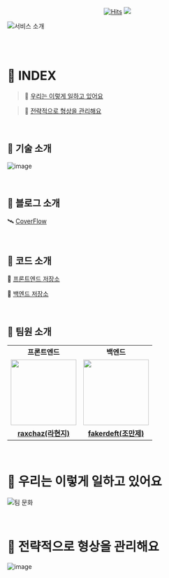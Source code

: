 <div align="center">
  
[![Hits](https://hits.seeyoufarm.com/api/count/incr/badge.svg?url=https%3A%2F%2Fgithub.com%2FCOFLLL&count_bg=%23000000&title_bg=%23FF8D1D&icon=&icon_color=%23FFFFFF&title=views&edge_flat=false)](https://hits.seeyoufarm.com)
[![](https://img.shields.io/badge/-Tech%20Blog-important?style=style=flat&logo=google-chrome&logoColor=white&labelColor=000000&color=white)
](https://velog.io/@cofl/posts) 
</div>

![서비스 소개](https://github.com/COFLLL/.github/assets/119282494/9aadd2e7-82b6-4c4a-9424-c42a6d73902c)

<Br>
<br>

# 📑 INDEX
> 🚀 [우리는 이렇게 일하고 있어요](https://github.com/COFLLL#-우리는-이렇게-일하고-있어요)

> 🚀 [전략적으로 형상을 관리해요](https://github.com/COFLLL#-전략적으로-형상을-관리해요)

<br>


## 🎁 기술 소개
![image](https://github.com/COFLLL/.github/assets/98208452/09f4e9f4-d3ba-430b-af8e-b3d84532e075)

<br>

## 🎁 블로그 소개
🛰 [CoverFlow](https://velog.io/@cofl/posts)

<br>

## 🎁 코드 소개
🌌 [프론트엔드 저장소](https://github.com/COFLLL/CoverFlow-FE) 

🌌 [백엔드 저장소](https://github.com/COFLLL/CoverFlow-BE)

<br>

## 🎁 팀원 소개
<table>
  <tr>
    <td align="center"><strong>프론트엔드</strong></td>
    <td align="center"><strong>백엔드</strong></td>
  </tr>
  <tr>
    <td align="center"><a href="https://github.com/raxchaz"><img src="https://avatars.githubusercontent.com/raxchaz" width="150px;" alt="">
    <td align="center"><a href="https://github.com/fakerdeft"><img src="https://avatars.githubusercontent.com/fakerdeft" width="150px;" alt="">
  </tr>
  <tr>
    <td align="center"><a href="https://github.com/raxchaz"><b>raxchaz(라현지)</b></td>
    <td align="center"><a href="https://github.com/fakerdeft"><b>fakerdeft(조만제)</b></td>
  </tr>
</table>
        
<br>
        
# 🚀 우리는 이렇게 일하고 있어요
![팀 문화](https://github.com/COFLLL/.github/assets/98208452/b2ab5888-0485-4ef1-8e5e-ed5f84c0d60d)

<br>

# 🚀 전략적으로 형상을 관리해요
![image](https://github.com/COFLLL/.github/assets/98208452/b1fa5872-71cf-42f5-833b-a24f7cdc54b2)



